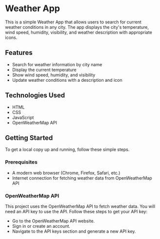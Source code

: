 # Weather App

This is a simple Weather App that allows users to search for current weather conditions in any city. The app displays the city's temperature, wind speed, humidity, visibility, and weather description with appropriate icons.

## Features

- Search for weather information by city name
- Display the current temperature
- Show wind speed, humidity, and visibility
- Update weather conditions with a description and icon

## Technologies Used

- HTML
- CSS
- JavaScript
- OpenWeatherMap API

## Getting Started

To get a local copy up and running, follow these simple steps.

### Prerequisites

- A modern web browser (Chrome, Firefox, Safari, etc.)
- Internet connection for fetching weather data from OpenWeatherMap API
### OpenWeatherMap API
This project uses the OpenWeatherMap API to fetch weather data. You will need an API key to use the API. Follow these steps to get your API key:

   - Go to the OpenWeatherMap API website.
   - Sign in or create an account.
   - Navigate to the API keys section and generate a new API key.
